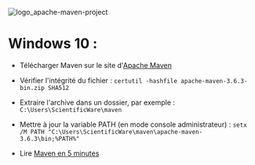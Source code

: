 ![logo_apache-maven-project](https://user-images.githubusercontent.com/19194678/95678268-d4b79600-0bcb-11eb-9617-6c04bf7d8519.png)

# Windows 10 :
- Télécharger Maven sur le site d'[Apache Maven](https://maven.apache.org/)
- Vérifier l'intégrité du fichier : `certutil -hashfile apache-maven-3.6.3-bin.zip SHA512`
- Extraire l'archive dans un dossier, par exemple : `C:\Users\ScientificWare\maven`
- Mettre à jour la variable PATH (en mode console administrateur) : `setx /M PATH "C:\Users\ScientificWare\maven\apache-maven-3.6.3\bin;%PATH%"`

- Lire [Maven en 5 minutes](https://maven.apache.org/guides/getting-started/maven-in-five-minutes.html)
